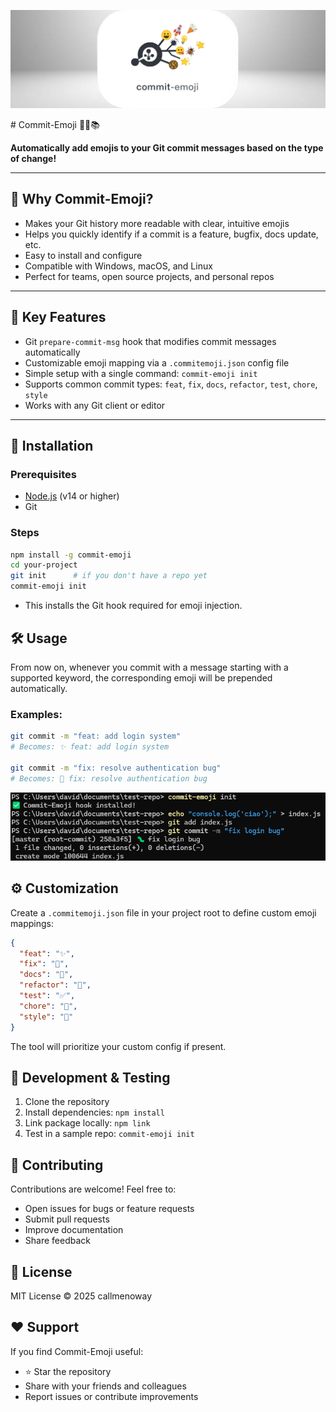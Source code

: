 <p align="center">
  <img src="assets/wallpaper.png">
</p>
# Commit-Emoji 🚀🐛📚

**Automatically add emojis to your Git commit messages based on the type of change!**

---

## 🚩 Why Commit-Emoji?

- Makes your Git history more readable with clear, intuitive emojis
- Helps you quickly identify if a commit is a feature, bugfix, docs update, etc.
- Easy to install and configure
- Compatible with Windows, macOS, and Linux
- Perfect for teams, open source projects, and personal repos

---

## 🎯 Key Features

- Git `prepare-commit-msg` hook that modifies commit messages automatically
- Customizable emoji mapping via a `.commitemoji.json` config file
- Simple setup with a single command: `commit-emoji init`
- Supports common commit types: `feat`, `fix`, `docs`, `refactor`, `test`, `chore`, `style`
- Works with any Git client or editor

---

## 🚀 Installation

### Prerequisites

- [Node.js](https://nodejs.org/) (v14 or higher)
- Git

### Steps

```bash
npm install -g commit-emoji
cd your-project
git init      # if you don't have a repo yet
commit-emoji init
```
- This installs the Git hook required for emoji injection.

## 🛠️ Usage

From now on, whenever you commit with a message starting with a supported keyword, the corresponding emoji will be prepended automatically.

### Examples:

```bash
git commit -m "feat: add login system"
# Becomes: ✨ feat: add login system

git commit -m "fix: resolve authentication bug"
# Becomes: 🐛 fix: resolve authentication bug
```

![Example](assets/example.png)

## ⚙️ Customization

Create a `.commitemoji.json` file in your project root to define custom emoji mappings:

```json
{
  "feat": "✨",
  "fix": "🐛",
  "docs": "📝",
  "refactor": "🔧",
  "test": "✅",
  "chore": "🔨",
  "style": "🎨"
}
```

The tool will prioritize your custom config if present.

## 🧪 Development & Testing

1. Clone the repository
2. Install dependencies: `npm install`
3. Link package locally: `npm link`
4. Test in a sample repo: `commit-emoji init`

## 📢 Contributing

Contributions are welcome! Feel free to:
- Open issues for bugs or feature requests
- Submit pull requests
- Improve documentation
- Share feedback

## 📜 License

MIT License © 2025 callmenoway

## ❤️ Support

If you find Commit-Emoji useful:
- ⭐ Star the repository
- Share with your friends and colleagues
- Report issues or contribute improvements